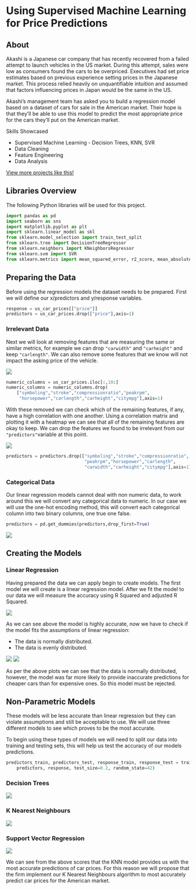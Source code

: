 # Using Supervised Machine Learning for Price Predictions

## About

Akashi is a Japanese car company that has recently recovered from a failed attempt to launch vehicles in the US market. During this attempt, sales were low as consumers found the cars to be overpriced. Executives had set price estimates based on previous experience setting prices in the Japanese market. This process relied heavily on unquantifiable intuition and assumed that factors influencing prices in Japan would be the same in the US.

Akashi’s management team has asked you to build a regression model based on a dataset of cars for sale in the American market. Their hope is that they’ll be able to use this model to predict the most appropriate price for the cars they’ll put on the American market.

Skills Showcased

-   Supervised Machine Learning - Decision Trees, KNN, SVR
-   Data Cleaning
-   Feature Engineering
-   Data Analysis

[View more projects like this!](https://cian-murray-doyle.github.io/)

## Libraries Overview

The following Python libraries will be used for this project.

``` python
import pandas as pd
import seaborn as sns
import matplotlib.pyplot as plt
import sklearn.linear_model as skl 
from sklearn.model_selection import train_test_split
from sklearn.tree import DecisionTreeRegressor
from sklearn.neighbors import KNeighborsRegressor
from sklearn.svm import SVR
from sklearn.metrics import mean_squared_error, r2_score, mean_absolute_error
```

## Preparing the Data

Before using the regression models the dataset needs to be prepared. First we will define our x/predictors and y/response variables.

``` python
response = us_car_prices[["price"]]
predictors = us_car_prices.drop(["price"],axis=1)
```

### Irrelevant Data

Next we will look at removing features that are measuring the same or similar metrics, for example we can drop `"carwidth"` and `"carheight"` and keep `"carlength"`. We can also remove some features that we know will not impact the asking price of the vehicle.

![](images/data_vis.PNG)

``` python
numeric_columns = us_car_prices.iloc[:,10:]
numeric_columns = numeric_columns.drop(
    ["symboling","stroke","compressionratio","peakrpm",
     "horsepower","carlength","carheight","citympg"],axis=1)
```

With these removed we can check which of the remaining features, if any, have a high correlation with one another. Using a correlation matrix and plotting it with a heatmap we can see that all of the remaining features are okay to keep. We can drop the features we found to be irrelevant from our `"predictors"`variable at this point.

![](images/corr_map.png)

``` python
predictors = predictors.drop(["symboling","stroke","compressionratio",
                              "peakrpm","horsepower","carlength",
                              "carwidth","carheight","citympg"],axis=1)
```

### Categorical Data

Our linear regression models cannot deal with non numeric data, to work around this we will convert any categorical data to numeric. In our case we will use the one-hot encoding method, this will convert each categorical column into two binary columns, one true one false.

``` python
predictors = pd.get_dummies(predictors,drop_first=True)
```

![](images/one_hot_tbl.PNG)

## Creating the Models

### Linear Regression

Having prepared the data we can apply begin to create models. The first model we will create is a linear regression model. After we fit the model to our data we will measure the accuracy using R Squared and adjusted R Squared.

![](images/lin_scores.png)

As we can see above the model is highly accurate, now we have to check if the model fits the assumptions of linear regression:

-   The data is normally distributed.
-   The data is evenly distributed.

![](images/resid_dist.png) ![](images/hmsce_plot.png)

As per the above plots we can see that the data is normally distributed, however, the model was far more likely to provide inaccurate predictions for cheaper cars than for expensive ones. So this model must be rejected.

## Non-Parametric Models

These models will be less accurate than linear regression but they can violate assumptions and still be acceptable to use. We will use three different models to see which proves to be the most accurate.

To begin using these types of models we will need to split our data into training and testing sets, this will help us test the accuracy of our models predictions.

``` python
predictors_train, predictors_test, response_train, response_test = train_test_split(
    predictors, response, test_size=0.2, random_state=42)
```

### Decision Trees

![](images/dec_tree_score.PNG)

### K Nearest Neighbours

![](images/knn_score.PNG)

### Support Vector Regression

![](images/svr_score.PNG)

We can see from the above scores that the KNN model provides us with the most accurate predictions of car prices. For this reason we will propose that the firm implement our K Nearest Neighbours algorithm to most accurately predict car prices for the American market.
